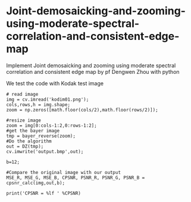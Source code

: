 # Joint-demosaicking-and-zooming-using-moderate-spectral-correlation-and-consistent-edge-map
Implement Joint demosaicking and zooming using moderate spectral correlation and consistent edge map by pf Dengwen Zhou with python


We test the code with Kodak test image

```python=
# read image
img = cv.imread('kodim01.png');
cols,rows,h = img.shape;
zoom = np.zeros([math.floor(cols/2),math.floor(rows/2)]);

#resize image
zoom = img[0:cols-1:2,0:rows-1:2]; 
#get the bayer image
tmp = bayer_reverse(zoom);
#Do the algorithm
out = DZ(tmp);
cv.imwrite('output.bmp',out);

b=12;

#Compare the original image with our output
MSE_R, MSE_G, MSE_B, CPSNR, PSNR_R, PSNR_G, PSNR_B = cpsnr_calc(img,out,b);

print('CPSNR = %lf ' %CPSNR)
```
